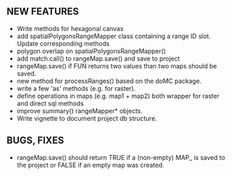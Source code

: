 
NEW FEATURES
------------
  * Write methods for hexagonal canvas
  * add spatialPolygonsRangeMapper class containing a range ID slot. Update corresponding methods
  * polygon overlap on spatialPolygonsRangeMapper()
  * add match.call() to rangeMap.save()  and save to project
  * rangeMap.save() if FUN returns two values than two maps should be saved.
  * new method for processRanges() based on the doMC package.
  * write a few 'as' methods (e.g. for raster).
  * define operations in maps (e.g. map1 + map2) both wrapper for raster and direct sql methods
  * improve summary() rangeMapper* objects. 
  * Write vignette  to document project db structure. 


BUGS, FIXES
-----------
  * rangeMap.save() should return TRUE if a (non-empty) MAP_ is saved to the project or FALSE
  if an empty map was created.




